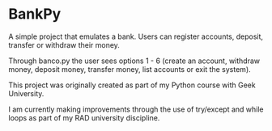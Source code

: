 # BankPy
A simple project that emulates a bank. Users can register accounts, deposit, transfer or withdraw their money.

Through banco.py the user sees options 1 - 6 (create an account, withdraw money, deposit money, transfer money,
list accounts or exit the system).

This project was originally created as part of my Python course with Geek University.

I am currently making improvements through the use of try/except and while loops as part of
my RAD university discipline.
